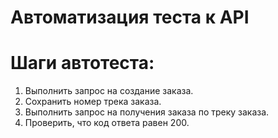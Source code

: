 # Автоматизация теста к API

# Шаги автотеста:
1. Выполнить запрос на создание заказа. 
2. Сохранить номер трека заказа. 
3. Выполнить запрос на получения заказа по треку заказа. 
4. Проверить, что код ответа равен 200.
